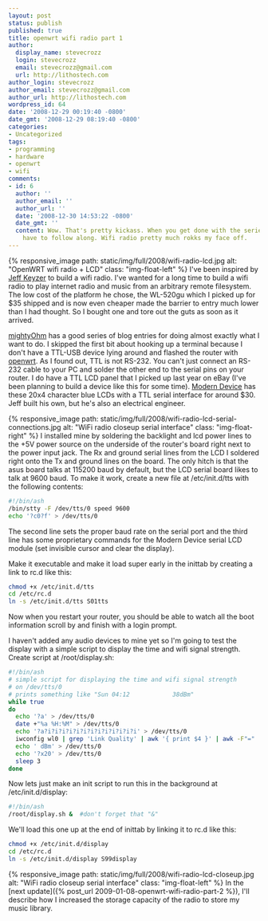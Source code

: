 ```yaml
---
layout: post
status: publish
published: true
title: openwrt wifi radio part 1
author:
  display_name: stevecrozz
  login: stevecrozz
  email: stevecrozz@gmail.com
  url: http://lithostech.com
author_login: stevecrozz
author_email: stevecrozz@gmail.com
author_url: http://lithostech.com
wordpress_id: 64
date: '2008-12-29 00:19:40 -0800'
date_gmt: '2008-12-29 08:19:40 -0800'
categories:
- Uncategorized
tags:
- programming
- hardware
- openwrt
- wifi
comments:
- id: 6
  author: ''
  author_email: ''
  author_url: ''
  date: '2008-12-30 14:53:22 -0800'
  date_gmt: ''
  content: Wow. That's pretty kickass. When you get done with the series, I may just
    have to follow along. Wifi radio pretty much rokks my face off.
---
```

{% responsive_image path: static/img/full/2008/wifi-radio-lcd.jpg alt:
"OpenWRT wifi radio + LCD" class: "img-float-left" %} I've been inspired
by [Jeff Keyzer](http://mightyohm.com/blog/about/) to build a wifi
radio. I've wanted for a long time to build a wifi radio to play
internet radio and music from an arbitrary remote filesystem. The low
cost of the platform he chose, the WL-520gu which I picked up for $35
shipped and is now even cheaper made the barrier to entry much lower
than I had thought. So I bought one and tore out the guts as soon as it
arrived.

[mightyOhm](http://mightyohm.com/blog/2008/10/building-a-wifi-radio-part-1-introduction/)
has a good series of blog entries for doing almost exactly what I want
to do. I skipped the first bit about hooking up a terminal because I
don't have a TTL-USB device lying around and flashed the router with
[openwrt](http://openwrt.org/). As I found out, TTL is not RS-232. You
can't just connect an RS-232 cable to your PC and solder the other end
to the serial pins on your router. I do have a TTL LCD panel that I
picked up last year on eBay (I've been planning to build a device like
this for some time). [Modern Device](http://moderndevice.com/LCD.shtml)
has these 20x4 character blue LCDs with a TTL serial interface for
around $30. Jeff built his own, but he's also an electrical engineer.

<!--more-->

{% responsive_image path:
static/img/full/2008/wifi-radio-lcd-serial-connections.jpg alt: "WiFi
radio closeup serial interface" class: "img-float-right" %} I installed
mine by soldering the backlight and lcd power lines to the +5V power
source on the underside of the router's board right next to the power
input jack. The Rx and ground serial lines from the LCD I soldered right
onto the Tx and ground lines on the board. The only hitch is that the
asus board talks at 115200 baud by default, but the LCD serial board
likes to talk at 9600 baud.  To make it work, create a new file at
/etc/init.d/tts with the following contents:

~~~ bash
#!/bin/ash
/bin/stty -F /dev/tts/0 speed 9600
echo '?c0?f' > /dev/tts/0
~~~

The second line sets the proper baud rate on the serial port and the
third line has some proprietary commands for the Modern Device serial
LCD module (set invisible cursor and clear the display).

Make it executable and make it load super early in the inittab by
creating a link to rc.d like this:

~~~ bash
chmod +x /etc/init.d/tts
cd /etc/rc.d
ln -s /etc/init.d/tts S01tts
~~~

Now when you restart your router, you should be able to watch all the
boot information scroll by and finish with a login prompt.

I haven't added any audio devices to mine yet so I'm going to test the
display with a simple script to display the time and wifi signal
strength. Create script at /root/display.sh:

~~~ bash
#!/bin/ash
# simple script for displaying the time and wifi signal strength
# on /dev/tts/0
# prints something like "Sun 04:12            38dBm"
while true
do
  echo '?a' > /dev/tts/0
  date +"%a %H:%M" > /dev/tts/0
  echo '?a?i?i?i?i?i?i?i?i?i?i?i?i?i' > /dev/tts/0
  iwconfig wl0 | grep 'Link Quality' | awk '{ print $4 }' | awk -F"=" '{ print $2 }' > /dev/tts/0
  echo ' dBm' > /dev/tts/0
  echo '?x20' > /dev/tts/0
  sleep 3
done
~~~

Now lets just make an init script to run this in the background at
/etc/init.d/display:

~~~ bash
#!/bin/ash
/root/display.sh &  #don't forget that "&"
~~~

We'll load this one up at the end of inittab by linking it to rc.d like
this:

~~~ bash
chmod +x /etc/init.d/display
cd /etc/rc.d
ln -s /etc/init.d/display S99display
~~~

{% responsive_image path:
static/img/full/2008/wifi-radio-lcd-closeup.jpg alt: "WiFi radio closeup
serial interface" class: "img-float-left" %} In the [next
update]({% post_url 2009-01-08-openwrt-wifi-radio-part-2 %}), I'll describe
how I increased the storage capacity of the radio to store my music
library.
